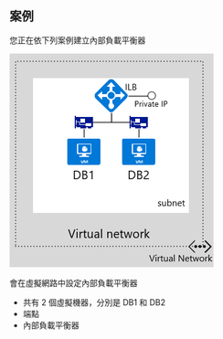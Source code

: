 ## 案例
您正在依下列案例建立內部負載平衡器

![影像說明](./media/load-balancer-get-started-ilb-scenario-include/figure1.png)

會在虛擬網路中設定內部負載平衡器  

* 共有 2 個虛擬機器，分別是 DB1 和 DB2<BR>
* 端點 <BR>
* 內部負載平衡器<BR>

<!--------HONumber=AcomDC_1223_2015-->
